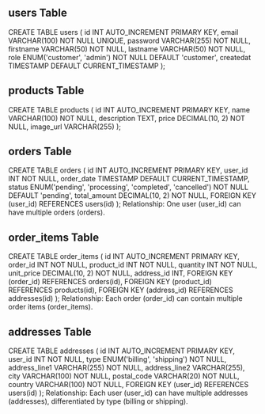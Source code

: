 ## users Table
CREATE TABLE users (
    id INT AUTO_INCREMENT PRIMARY KEY,
    email VARCHAR(100) NOT NULL UNIQUE,
    password VARCHAR(255) NOT NULL,
    firstname VARCHAR(50) NOT NULL,
    lastname VARCHAR(50) NOT NULL,
    role ENUM('customer', 'admin') NOT NULL DEFAULT 'customer',
    createdat TIMESTAMP DEFAULT CURRENT_TIMESTAMP
);
## products Table
CREATE TABLE products (
    id INT AUTO_INCREMENT PRIMARY KEY,
    name VARCHAR(100) NOT NULL,
    description TEXT,
    price DECIMAL(10, 2) NOT NULL,
    image_url VARCHAR(255)
);
## orders Table
CREATE TABLE orders (
    id INT AUTO_INCREMENT PRIMARY KEY,
    user_id INT NOT NULL,
    order_date TIMESTAMP DEFAULT CURRENT_TIMESTAMP,
    status ENUM('pending', 'processing', 'completed', 'cancelled') NOT NULL DEFAULT 'pending',
    total_amount DECIMAL(10, 2) NOT NULL,
    FOREIGN KEY (user_id) REFERENCES users(id)
);
Relationship: One user (user_id) can have multiple orders (orders).
## order_items Table
CREATE TABLE order_items (
    id INT AUTO_INCREMENT PRIMARY KEY,
    order_id INT NOT NULL,
    product_id INT NOT NULL,
    quantity INT NOT NULL,
    unit_price DECIMAL(10, 2) NOT NULL,
    address_id INT,
    FOREIGN KEY (order_id) REFERENCES orders(id),
    FOREIGN KEY (product_id) REFERENCES products(id),
    FOREIGN KEY (address_id) REFERENCES addresses(id)
);
Relationship: Each order (order_id) can contain multiple order items (order_items).

## addresses Table
CREATE TABLE addresses (
    id INT AUTO_INCREMENT PRIMARY KEY,
    user_id INT NOT NULL,
    type ENUM('billing', 'shipping') NOT NULL,
    address_line1 VARCHAR(255) NOT NULL,
    address_line2 VARCHAR(255),
    city VARCHAR(100) NOT NULL,
    postal_code VARCHAR(20) NOT NULL,
    country VARCHAR(100) NOT NULL,
    FOREIGN KEY (user_id) REFERENCES users(id)
);
Relationship: Each user (user_id) can have multiple addresses (addresses), differentiated by type (billing or shipping).